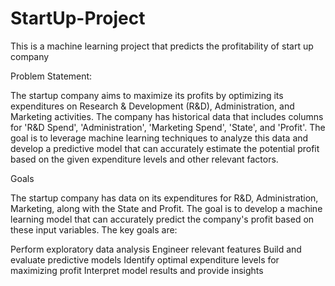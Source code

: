 # StartUp-Project
This is a machine learning project that predicts the profitability of start up company

Problem Statement:

The startup company aims to maximize its profits by optimizing its expenditures on Research & Development (R&D), Administration, and Marketing activities. The company has historical data that includes columns for 'R&D Spend', 'Administration', 'Marketing Spend', 'State', and 'Profit'. The goal is to leverage machine learning techniques to analyze this data and develop a predictive model that can accurately estimate the potential profit based on the given expenditure levels and other relevant factors.

Goals

The startup company has data on its expenditures for R&D, Administration, Marketing, along with the State and Profit. The goal is to develop a machine learning model that can accurately predict the company's profit based on these input variables.
The key goals are:

Perform exploratory data analysis
Engineer relevant features
Build and evaluate predictive models
Identify optimal expenditure levels for maximizing profit
Interpret model results and provide insights
